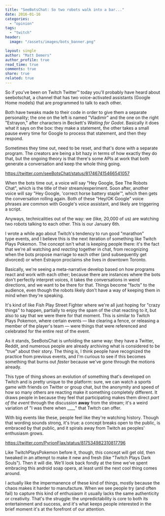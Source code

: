 ```yaml
---
title: "SeeBotsChat: So two robots walk into a bar..."
date: 2016-01-16
categories: 
  - "opinion"
tags: 
  - "twitch"
header:
  image: "/assets/images/bots_banner.png"

layout: single
author: "Matt Demers"
author_profile: true
read_time: true
comments: true
share: true
related: true
---
```


So if you've been on Twitch Twitter™ today you'll probably have heard about seebotschat, a channel that has two voice-activated assistants (Google Home models) that are programmed to talk to each other.

Both have tweaks made to their code in order to give them a separate personality; the one on the left is named "Vladimir" and the one on the right "Estrayon," after characters in Beckett's _Waiting for Godot_. Basically it does what it says on the box: they make a statement, the other takes a small pause every time for Google to process that statement, and then they respond.

<!--more-->

Sometimes they time out, need to be reset, and that's done with a separate program. The creators are being a bit hazy in terms of how exactly they do that, but the ongoing theory is that there's some APIs at work that both generate a conversation and keep the whole thing going.

https://twitter.com/seeBotsChat/status/817467415466541057

When the bots time out, a voice will say "Hey Google, See The Robots Chat", which is the title of their stream/experiment. Soon after, another voice will say "Hey Google, 'correct horse battery staple'", which then gets the conversation rolling again. Both of these "Hey/OK Google" voice phrases are common with Google's voice assistant, and likely are triggering a script.

Anyways, technicalities out of the way: we (like, 20,000 of us) are watching two robots talking to each other. This is our January 6th.

I wrote a while ago about Twitch's tendency to run good "marathon" type events, and I believe this is the next iteration of something like Twitch Plays Pokemon. The concept isn't what is keeping people there: it's the fact that we're all watching and _reacting_ together in chat, from recognizing when the bots propose marriage to each other (and subsequently get divorced) or when Estrayon proclaims she lives in downtown Toronto.

Basically, we're seeing a meta-narrative develop based on how programs react and work with each other; because there are instances where the bots don't perfectly interpret voices, it takes the conversations in weird directions, and we want to be there for that. Things become "facts" to the audience, even though the robots likely don't have a way of keeping them in mind when they're speaking.

It's kind of like Fish Play Street Fighter where we're all just hoping for "crazy things" to happen, partially to enjoy the spam of the chat reacting to it, but also to say that we were there for that moment. This is similar to Twitch Plays Pokemon, where certain events — like clearing a fence, or releasing a member of the player's team — were things that were referenced and celebrated for the entire rest of the event.

As it stands, SeeBotsChat is unfolding the same way: they have a Twitter, Reddit, and numerous people are already archiving what is considered to be "true" about their story. The thing is, I think people have recognized the practice from previous events, and I'm curious to see if this becomes something that burns out _faster_ because we've gone through the motions already.

This type of thing shows an evolution of something that's developed on Twitch and is pretty unique to the platform: sure, we can watch a sports game with friends on Twitter or group chat, but the anonymity and speed of how so many others are reacting make it something completely different. It draws people in because they feel that participating makes them direct _part of the event_ through the discussion **away** from the stream; it's a weird variation of "I was there when \_\_\_\_" that Twitch can offer.

With big events like these, people feel like they're watching history. Though that wording sounds strong, it's true: a concept breaks open to the public, is embraced by that public, and it spirals away from Twitch as peoples' enthusiasm grows.

https://twitter.com/PyrionFlax/status/817534982310817796

Like TwitchPlaysPokemon before it, though, this concept will get old, then tweaked in an attempt to make it new and fresh (like "Twitch Plays Dark Souls"). Then it will die. We'll look back fondly at the time we've spent embracing this android soap opera, at least until the next cool thing comes around.

I actually like the impermanence of these kind of things, mostly because the chaos makes it harder to manufacture. When we see people try (and often fail) to capture this kind of enthusiasm it usually lacks the same authenticity or creativity. That's the struggle: the unpredictability is core to both its entertainment and success, and it's what keeps people interested in the brief moment it's at the forefront of our attention.
